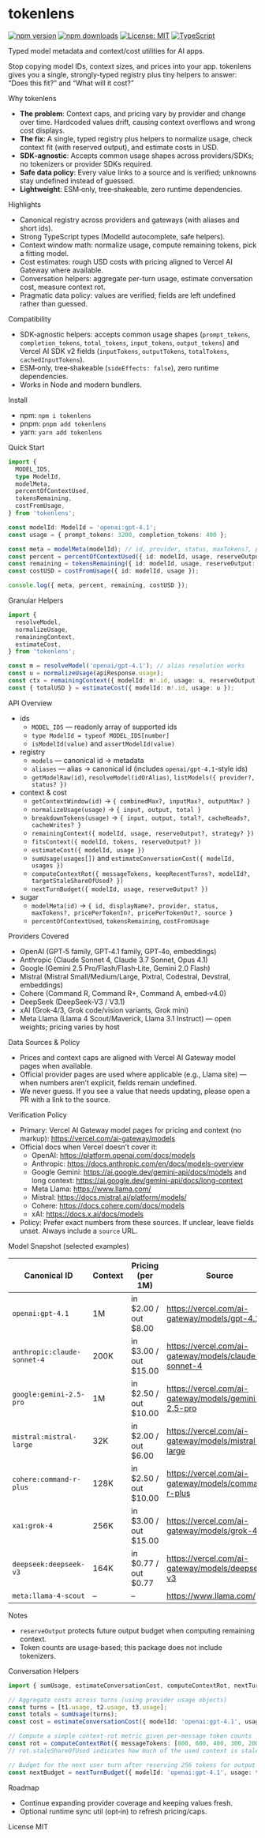 tokenlens
========

[![npm version](https://img.shields.io/npm/v/tokenlens.svg)](https://www.npmjs.com/package/tokenlens)
[![npm downloads](https://img.shields.io/npm/dm/tokenlens.svg)](https://www.npmjs.com/package/tokenlens)
[![License: MIT](https://img.shields.io/badge/License-MIT-yellow.svg)](LICENSE)
[![TypeScript](https://img.shields.io/badge/TypeScript-5.x-blue.svg)](https://www.typescriptlang.org/)

Typed model metadata and context/cost utilities for AI apps.

Stop copying model IDs, context sizes, and prices into your app. tokenlens gives you a single, strongly-typed registry plus tiny helpers to answer: “Does this fit?” and “What will it cost?”

Why tokenlens
- **The problem**: Context caps, and pricing vary by provider and change over time. Hardcoded values drift, causing context overflows and wrong cost displays.
- **The fix**: A single, typed registry plus helpers to normalize usage, check context fit (with reserved output), and estimate costs in USD.
- **SDK‑agnostic**: Accepts common usage shapes across providers/SDKs; no tokenizers or provider SDKs required.
- **Safe data policy**: Every value links to a source and is verified; unknowns stay undefined instead of guessed.
- **Lightweight**: ESM‑only, tree‑shakeable, zero runtime dependencies.

Highlights
- Canonical registry across providers and gateways (with aliases and short ids).
- Strong TypeScript types (ModelId autocomplete, safe helpers).
- Context window math: normalize usage, compute remaining tokens, pick a fitting model.
- Cost estimates: rough USD costs with pricing aligned to Vercel AI Gateway where available.
- Conversation helpers: aggregate per-turn usage, estimate conversation cost, measure context rot.
- Pragmatic data policy: values are verified; fields are left undefined rather than guessed.

Compatibility
- SDK‑agnostic helpers: accepts common usage shapes (`prompt_tokens`, `completion_tokens`, `total_tokens`, `input_tokens`, `output_tokens`) and Vercel AI SDK v2 fields (`inputTokens`, `outputTokens`, `totalTokens`, `cachedInputTokens`).
- ESM‑only, tree‑shakeable (`sideEffects: false`), zero runtime dependencies.
- Works in Node and modern bundlers.

Install
- npm: `npm i tokenlens`
- pnpm: `pnpm add tokenlens`
- yarn: `yarn add tokenlens`

Quick Start
```ts
import {
  MODEL_IDS,
  type ModelId,
  modelMeta,
  percentOfContextUsed,
  tokensRemaining,
  costFromUsage,
} from 'tokenlens';

const modelId: ModelId = 'openai:gpt-4.1';
const usage = { prompt_tokens: 3200, completion_tokens: 400 };

const meta = modelMeta(modelId); // id, provider, status, maxTokens?, pricePerTokenIn?, ...
const percent = percentOfContextUsed({ id: modelId, usage, reserveOutput: 256 });
const remaining = tokensRemaining({ id: modelId, usage, reserveOutput: 256 });
const costUSD = costFromUsage({ id: modelId, usage });

console.log({ meta, percent, remaining, costUSD });
```

Granular Helpers
```ts
import {
  resolveModel,
  normalizeUsage,
  remainingContext,
  estimateCost,
} from 'tokenlens';

const m = resolveModel('openai/gpt-4.1'); // alias resolution works
const u = normalizeUsage(apiResponse.usage);
const ctx = remainingContext({ modelId: m!.id, usage: u, reserveOutput: 256 });
const { totalUSD } = estimateCost({ modelId: m!.id, usage: u });
```

API Overview
- ids
  - `MODEL_IDS` — readonly array of supported ids
  - `type ModelId = typeof MODEL_IDS[number]`
  - `isModelId(value)` and `assertModelId(value)`
- registry
  - `models` — canonical id → metadata
  - `aliases` — alias → canonical id (includes `openai/gpt-4.1`-style ids)
  - `getModelRaw(id)`, `resolveModel(idOrAlias)`, `listModels({ provider?, status? })`
- context & cost
  - `getContextWindow(id)` → `{ combinedMax?, inputMax?, outputMax? }`
  - `normalizeUsage(usage)` → `{ input, output, total }`
  - `breakdownTokens(usage)` → `{ input, output, total?, cacheReads?, cacheWrites? }`
  - `remainingContext({ modelId, usage, reserveOutput?, strategy? })`
  - `fitsContext({ modelId, tokens, reserveOutput? })`
  - `estimateCost({ modelId, usage })`
  - `sumUsage(usages[])` and `estimateConversationCost({ modelId, usages })`
  - `computeContextRot({ messageTokens, keepRecentTurns?, modelId?, targetStaleShareOfUsed? })`
  - `nextTurnBudget({ modelId, usage, reserveOutput? })`
- sugar
  - `modelMeta(id)` → `{ id, displayName?, provider, status, maxTokens?, pricePerTokenIn?, pricePerTokenOut?, source }`
  - `percentOfContextUsed`, `tokensRemaining`, `costFromUsage`

Providers Covered
- OpenAI (GPT‑5 family, GPT‑4.1 family, GPT‑4o, embeddings)
- Anthropic (Claude Sonnet 4, Claude 3.7 Sonnet, Opus 4.1)
- Google (Gemini 2.5 Pro/Flash/Flash‑Lite, Gemini 2.0 Flash)
- Mistral (Mistral Small/Medium/Large, Pixtral, Codestral, Devstral, embeddings)
- Cohere (Command R, Command R+, Command A, embed‑v4.0)
- DeepSeek (DeepSeek‑V3 / V3.1)
- xAI (Grok‑4/3, Grok code/vision variants, Grok mini)
- Meta Llama (Llama 4 Scout/Maverick, Llama 3.1 Instruct) — open weights; pricing varies by host

Data Sources & Policy
- Prices and context caps are aligned with Vercel AI Gateway model pages when available.
- Official provider pages are used where applicable (e.g., Llama site) — when numbers aren’t explicit, fields remain undefined.
- We never guess. If you see a value that needs updating, please open a PR with a link to the source.

Verification Policy
- Primary: Vercel AI Gateway model pages for pricing and context (no markup): https://vercel.com/ai-gateway/models
- Official docs when Vercel doesn’t cover it:
  - OpenAI: https://platform.openai.com/docs/models
  - Anthropic: https://docs.anthropic.com/en/docs/models-overview
  - Google Gemini: https://ai.google.dev/gemini-api/docs/models and long context: https://ai.google.dev/gemini-api/docs/long-context
  - Meta Llama: https://www.llama.com/
  - Mistral: https://docs.mistral.ai/platform/models/
  - Cohere: https://docs.cohere.com/docs/models
  - xAI: https://docs.x.ai/docs/models
- Policy: Prefer exact numbers from these sources. If unclear, leave fields unset. Always include a `source` URL.

Model Snapshot (selected examples)

| Canonical ID                | Context | Pricing (per 1M)      | Source                                               |
| --------------------------- | ------- | --------------------- | ---------------------------------------------------- |
| `openai:gpt-4.1`            | 1M      | in $2.00 / out $8.00  | https://vercel.com/ai-gateway/models/gpt-4.1         |
| `anthropic:claude-sonnet-4` | 200K    | in $3.00 / out $15.00 | https://vercel.com/ai-gateway/models/claude-sonnet-4 |
| `google:gemini-2.5-pro`     | 1M      | in $2.50 / out $10.00 | https://vercel.com/ai-gateway/models/gemini-2.5-pro  |
| `mistral:mistral-large`     | 32K     | in $2.00 / out $6.00  | https://vercel.com/ai-gateway/models/mistral-large   |
| `cohere:command-r-plus`     | 128K    | in $2.50 / out $10.00 | https://vercel.com/ai-gateway/models/command-r-plus  |
| `xai:grok-4`                | 256K    | in $3.00 / out $15.00 | https://vercel.com/ai-gateway/models/grok-4          |
| `deepseek:deepseek-v3`      | 164K    | in $0.77 / out $0.77  | https://vercel.com/ai-gateway/models/deepseek-v3     |
| `meta:llama-4-scout`        | –       | –                     | https://www.llama.com/                               |

Notes
- `reserveOutput` protects future output budget when computing remaining context.
- Token counts are usage‑based; this package does not include tokenizers.

Conversation Helpers
```ts
import { sumUsage, estimateConversationCost, computeContextRot, nextTurnBudget } from 'tokenlens';

// Aggregate costs across turns (using provider usage objects)
const turns = [t1.usage, t2.usage, t3.usage];
const totals = sumUsage(turns);
const cost = estimateConversationCost({ modelId: 'openai:gpt-4.1', usages: turns });

// Compute a simple context-rot metric given per-message token counts
const rot = computeContextRot({ messageTokens: [800, 600, 400, 300, 200], keepRecentTurns: 2, modelId: 'openai:gpt-4.1' });
// rot.staleShareOfUsed indicates how much of the used context is stale (0..1)

// Budget for the next user turn after reserving 256 tokens for output
const nextBudget = nextTurnBudget({ modelId: 'openai:gpt-4.1', usage: totals, reserveOutput: 256 });
```

Roadmap
- Continue expanding provider coverage and keeping values fresh.
- Optional runtime sync util (opt‑in) to refresh pricing/caps.

License
MIT
